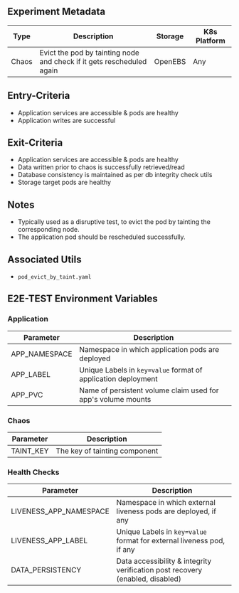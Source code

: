 ## Experiment Metadata

| Type  | Description                                                  | Storage | K8s Platform |
| ----- | ------------------------------------------------------------ | ------- | ------------ |
| Chaos | Evict the pod by tainting node and check if it gets rescheduled again | OpenEBS | Any          |

## Entry-Criteria

- Application services are accessible & pods are healthy
- Application writes are successful 

## Exit-Criteria

- Application services are accessible & pods are healthy
- Data written prior to chaos is successfully retrieved/read
- Database consistency is maintained as per db integrity check utils
- Storage target pods are healthy

## Notes

- Typically used as a disruptive test, to evict the pod by tainting the corresponding node.
- The application pod should be rescheduled successfully.

## Associated Utils 

- `pod_evict_by_taint.yaml`

## E2E-TEST Environment Variables

### Application

| Parameter     | Description                                                  |
| ------------- | ------------------------------------------------------------ |
| APP_NAMESPACE | Namespace in which application pods are deployed             |
| APP_LABEL     | Unique Labels in `key=value` format of application deployment |
| APP_PVC       | Name of persistent volume claim used for app's volume mounts |

### Chaos 

| Parameter | Description                   |
| --------- | ----------------------------- |
| TAINT_KEY | The key of tainting component |

### Health Checks 

| Parameter              | Description                                                  |
| ---------------------- | ------------------------------------------------------------ |
| LIVENESS_APP_NAMESPACE | Namespace in which external liveness pods are deployed, if any |
| LIVENESS_APP_LABEL     | Unique Labels in `key=value` format for external liveness pod, if any |
| DATA_PERSISTENCY       | Data accessibility & integrity verification post recovery (enabled, disabled) |
